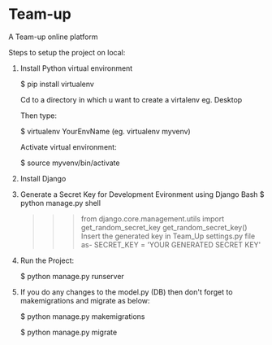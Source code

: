 # Team-up
A Team-up online platform

Steps to setup the project on local:

1. Install Python virtual environment

    $ pip install virtualenv
    
    Cd to a directory in which u want to create a virtalenv eg. Desktop
    
    Then type:
    
    $ virtualenv YourEnvName (eg. virtualenv  myvenv)
    
    Activate virtual environment:
    
    $ source myvenv/bin/activate

2. Install Django

3. Generate a Secret Key for Development Evironment using Django Bash
    $ python manage.py shell
    >>> from django.core.management.utils import get_random_secret_key
    >>> get_random_secret_key()
    Insert the generated key in Team_Up settings.py file as-
    SECRET_KEY = 'YOUR GENERATED SECRET KEY'


4. Run the Project:

    $ python manage.py runserver
    
5. If you do any changes to the model.py (DB) then don't forget to makemigrations and migrate as below:
    
    $ python manage.py makemigrations
    
    $ python manage.py migrate
